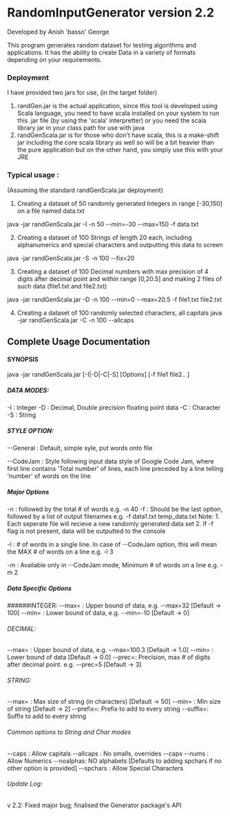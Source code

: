 # RandomInputGenerator version 2.2

Developed by Anish 'basso' George

   This program generates random dataset for testing algorithms
and applications. It has the ability to create Data in a variety
of formats depending on your requirements. 

### Deployment

I have provided two jars for use, (in the target folder)
1. randGen.jar is the actual application, since this tool is
    developed using Scala language, you need to have scala installed
    on your system to run this .jar file (by using the 'scala' interpretter)
    or you need the scala library jar in your class path for use with 
    java
2. randGenScala.jar is for those who don't have scala, this is a 
    make-shift jar including the core scala library as well so will be
    a bit heavier than the pure application but on the other hand, you
    simply use this with your JRE

### Typical usage :

(Assuming the standard randGenScala.jar deployment)

1. Creating a dataset of 50 randomly generated Integers in range
[-30,150] on a file named data.txt 

java -jar randGenScala.jar -I -n 50 --min=-30 --max=150 -f data.txt

2. Creating a dataset of 100 Strings of length 20 each, including
alphanumerics and special characters and outputting this data to
screen 

java -jar randGenScala.jar -S -n 100 --fix=20

3. Creating a dataset of 100 Decimal numbers with max precision
of 4 digits after decimal point and within range [0,20.5] and
making 2 files of such data (file1.txt and file2.txt) 

java -jar randGenScala.jar -D -n 100 --min=0 --max=20.5 -f file1.txt
file2.txt

4. Creating a dataset of 100 randomly selected characters, all
capitals java -jar randGenScala.jar -C -n 100 --allcaps


## Complete Usage Documentation


#### SYNOPSIS 

java -jar randGenScala.jar [-I|-D|-C|-S] [Options] [-f file1 file2.. ]

##### DATA MODES: 
-I : Integer 
-D : Decimal, Double precision floating point data 
-C : Character 
-S : String

##### STYLE OPTION: 
--General : Default, simple syle, put words onto file 

--CodeJam : Style following input data style of Google Code
            Jam, where first line contains 'Total number' of lines, 
            each line preceded by a line telling 'number' of words 
            on the line

##### Major Options 
-n : followed by the total # of words e.g. -n 40
-f : Should be the last option, followed by a list of output
      filenames e.g. -f data1.txt temp_data.txt Note: 1. Each 
      seperate file will recieve a new randomly generated data
      set 2. If -f flag is not present, data will be outputted 
      to the console

-l : # of words in a single line. In case of --CodeJam option,
      this will mean the MAX # of words on a line e.g. -l 3

-m : Available only in --CodeJam mode, Minimum # of words on a
      line e.g. -m 2

##### Data Specific Options 
######INTEGER: 
--max=<n> : Upper bound of data,
               e.g. --max=32                    [Default -> 100] 
--min=<n> : Lower bound of data,
               e.g. --min=-10                   [Default -> 0]

###### DECIMAL: 
--max=<n> : Upper bound of data, 
               e.g. --max=100.3                 [Default -> 1.0] 
--min=<n> : Lower bound of data                 [Default -> 0.0] 
--prec=<n>: Precision, max # of digits after decimal point. 
               e.g. --prec=5                    [Default -> 3]

###### STRING: 
--max=<n> : Max size of string (in characters)  [Default -> 50] 
--min=<n> : Min size of string                  [Default -> 2] 
--prefix=<str>: Prefix to add to every string 
--suffix=<str>: Suffix to add to every string

###### Common options to String and Char modes 
--caps : Allow capitals
--allcaps : No smalls, overrides --caps 
--nums : Allow Numerics
--noalphas: NO alphabets [Defaults to adding spchars if no other
               option is provided] 
--spchars : Allow Special Characters

###### Update Log:

v 2.2: Fixed major bug; finalised the Generator package's API
